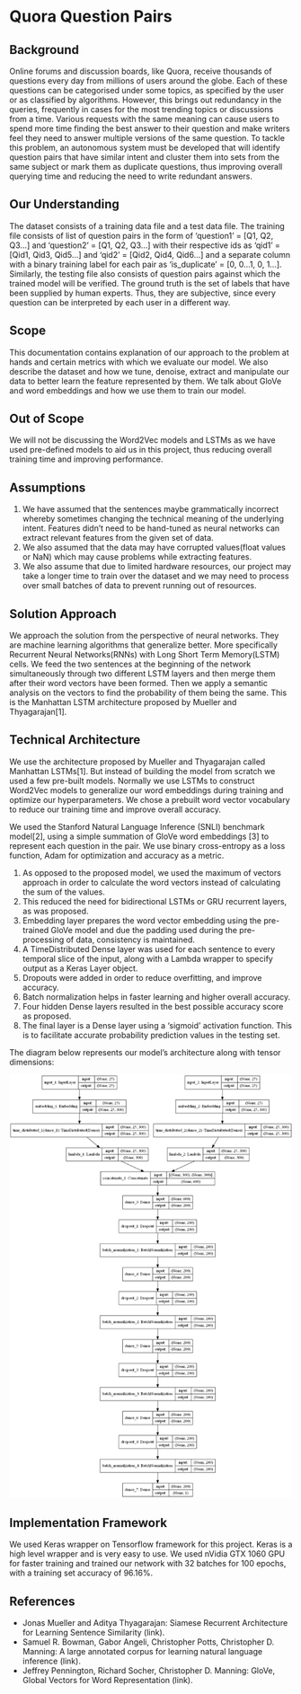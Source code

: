 # Quora Question Pairs

## Background

Online forums and discussion boards, like Quora, receive thousands of questions every day from millions of users around the globe. Each of these questions can be categorised under some topics, as specified by the user or as classified by algorithms. However, this brings out redundancy in the queries, frequently in cases for the most trending topics or discussions from a time. Various requests with the same meaning can cause users to spend more time finding the best answer to their question and make writers feel they need to answer multiple versions of the same question. To tackle this problem, an autonomous system must be developed that will identify question pairs that have similar intent and cluster them into sets from the same subject or mark them as duplicate questions, thus improving overall querying time and reducing the need to write redundant answers.

## Our Understanding

The dataset consists of a training data file and a test data file. The training file consists of list of question pairs in the form of ‘question1’ = [Q1, Q2, Q3…] and ‘question2’ = [Q1, Q2, Q3…] with their respective ids as ‘qid1’ = [Qid1, Qid3, Qid5…] and ‘qid2’ = [Qid2, Qid4, Qid6…] and a separate column with a binary training label for each pair as ‘is_duplicate’ = [0, 0…1, 0, 1…]. Similarly, the testing file also consists of question pairs against which the trained model will be verified. The ground truth is the set of labels that have been supplied by human experts. Thus, they are subjective, since every question can be interpreted by each user in a different way.

## Scope

This documentation contains explanation of our approach to the problem at hands and certain metrics with which we evaluate our model. We also describe the dataset and how we tune, denoise, extract and manipulate our data to better learn the feature represented by them. We talk about GloVe and word embeddings and how we use them to train our model.

## Out of Scope

We will not be discussing the Word2Vec models and LSTMs as we have used pre-defined models to aid us in this project, thus reducing overall training time and improving performance. 

## Assumptions

1. We have assumed that the sentences maybe grammatically incorrect whereby sometimes changing the technical meaning of the underlying intent. Features didn’t need to be hand-tuned as neural networks can extract relevant features from the given set of data. 
2. We also assumed that the data may have corrupted values(float values or NaN) which may cause problems while extracting features.
3. We also assume that due to limited hardware resources, our project may take a longer time to train over the dataset and we may need to process over small batches of data to prevent running out of resources.

## Solution Approach

We approach the solution from the perspective of neural networks. They are machine learning algorithms that generalize better. More specifically Recurrent Neural Networks(RNNs) with Long Short Term Memory(LSTM) cells. We feed the two sentences at the beginning of the network simultaneously through two different LSTM layers and then merge them after their word vectors have been formed. Then we apply a semantic analysis on the vectors to find the probability of them being the same. This is the Manhattan LSTM architecture proposed by Mueller and Thyagarajan[1]. 

## Technical Architecture

We use the architecture proposed by Mueller and Thyagarajan called Manhattan LSTMs[1]. But instead of building the model from scratch we used a few pre-built models. Normally we use LSTMs to construct Word2Vec models to generalize our word embeddings during training and optimize our hyperparameters. We chose a prebuilt word vector vocabulary to reduce our training time and improve overall accuracy.

We used the Stanford Natural Language Inference (SNLI) benchmark model[2], using a simple summation of GloVe word embeddings [3] to represent each question in the pair. We use binary cross-entropy as a loss function, Adam for optimization and accuracy as a metric.

1. As opposed to the proposed model, we used the maximum of vectors approach in order to calculate the word vectors instead of calculating the sum of the values.
2. This reduced the need for bidirectional LSTMs or GRU recurrent layers, as was proposed.
3. Embedding layer prepares the word vector embedding using the pre-trained GloVe model and due the padding used during the pre-processing of data, consistency is maintained.
4. A TimeDistributed Dense layer was used for each sentence to every temporal slice of the input, along with a Lambda wrapper to specify output as a Keras Layer object.
5. Dropouts were added in order to reduce overfitting, and improve accuracy.
6. Batch normalization helps in faster learning and higher overall accuracy.
7. Four hidden Dense layers resulted in the best possible accuracy score as proposed.
8. The final layer is a Dense layer using a ‘sigmoid’ activation function. This is to facilitate accurate probability prediction values in the testing set.

The diagram below represents our model’s architecture along with tensor dimensions:

![model](./res/model_plot.png)

## Implementation Framework

We used Keras wrapper on Tensorflow framework for this project. Keras is a high level wrapper and is very easy to use. We used nVidia GTX 1060 GPU for faster training and trained our network with 32 batches for 100 epochs, with a training set accuracy of 96.16%.

## References

- Jonas Mueller and Aditya Thyagarajan: Siamese Recurrent Architecture for Learning Sentence Similarity (link).
- Samuel R. Bowman, Gabor Angeli, Christopher Potts, Christopher D. Manning: A large annotated corpus for learning natural language inference (link).
- Jeffrey Pennington, Richard Socher, Christopher D. Manning: GloVe, Global Vectors for Word Representation (link).
